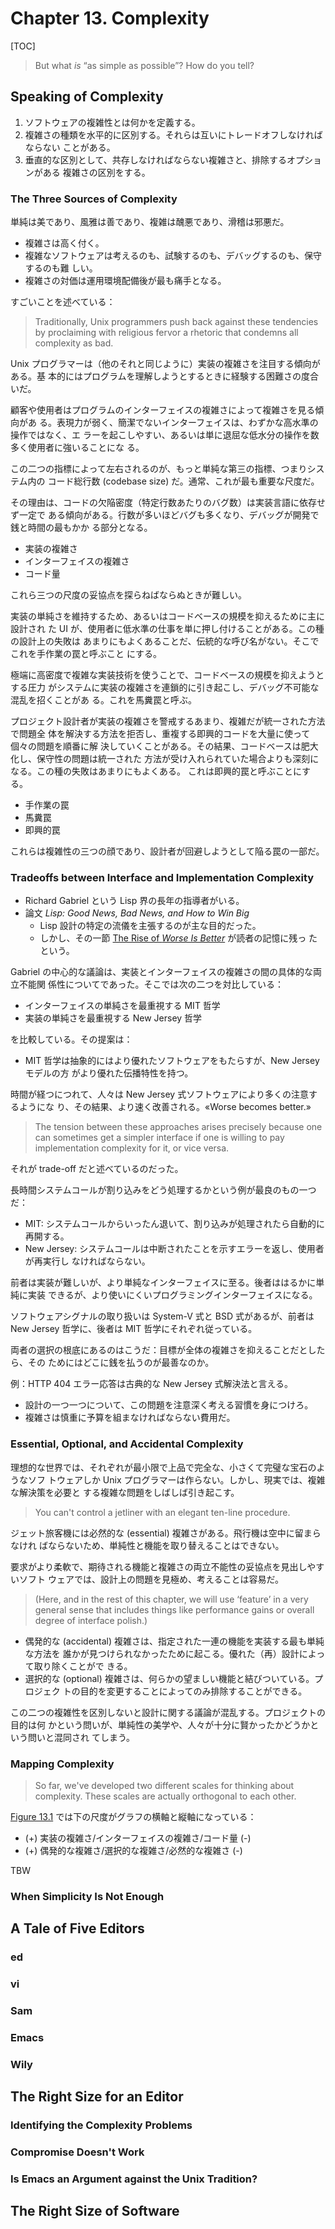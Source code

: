 # Chapter 13. Complexity

[TOC]

> But what *is* “as simple as possible”? How do you tell?

## Speaking of Complexity

1. ソフトウェアの複雑性とは何かを定義する。
2. 複雑さの種類を水平的に区別する。それらは互いにトレードオフしなければならない
   ことがある。
3. 垂直的な区別として、共存しなければならない複雑さと、排除するオプションがある
   複雑さの区別をする。

### The Three Sources of Complexity

単純は美であり、風雅は善であり、複雑は醜悪であり、滑稽は邪悪だ。

* 複雑さは高く付く。
* 複雑なソフトウェアは考えるのも、試験するのも、デバッグするのも、保守するのも難
  しい。
* 複雑さの対価は運用環境配備後が最も痛手となる。

すごいことを述べている：

> Traditionally, Unix programmers push back against these tendencies by
> proclaiming with religious fervor a rhetoric that condemns all complexity as
> bad.

Unix プログラマーは（他のそれと同じように）実装の複雑さを注目する傾向がある。基
本的にはプログラムを理解しようとするときに経験する困難さの度合いだ。

顧客や使用者はプログラムのインターフェイスの複雑さによって複雑さを見る傾向があ
る。表現力が弱く、簡潔でないインターフェイスは、わずかな高水準の操作ではなく、エ
ラーを起こしやすい、あるいは単に退屈な低水分の操作を数多く使用者に強いることにな
る。

この二つの指標によって左右されるのが、もっと単純な第三の指標、つまりシステム内の
コード総行数 (codebase size) だ。通常、これが最も重要な尺度だ。

その理由は、コードの欠陥密度（特定行数あたりのバグ数）は実装言語に依存せず一定で
ある傾向がある。行数が多いほどバグも多くなり、デバッグが開発で銭と時間の最もかか
る部分となる。

* 実装の複雑さ
* インターフェイスの複雑さ
* コード量

これら三つの尺度の妥協点を探らねばならぬときが難しい。

実装の単純さを維持するため、あるいはコードベースの規模を抑えるために主に設計され
た UI が、使用者に低水準の仕事を単に押し付けることがある。この種の設計上の失敗は
あまりにもよくあることだ、伝統的な呼び名がない。そこでこれを手作業の罠と呼ぶこと
にする。

極端に高密度で複雑な実装技術を使うことで、コードベースの規模を抑えようとする圧力
がシステムに実装の複雑さを連鎖的に引き起こし、デバッグ不可能な混乱を招くことがあ
る。これを馬糞罠と呼ぶ。

プロジェクト設計者が実装の複雑さを警戒するあまり、複雑だが統一された方法で問題全
体を解決する方法を拒否し、重複する即興的コードを大量に使って個々の問題を順番に解
決していくことがある。その結果、コードベースは肥大化し、保守性の問題は統一された
方法が受け入れられていた場合よりも深刻になる。この種の失敗はあまりにもよくある。
これは即興的罠と呼ぶことにする。

* 手作業の罠
* 馬糞罠
* 即興的罠

これらは複雑性の三つの顔であり、設計者が回避しようとして陥る罠の一部だ。

### Tradeoffs between Interface and Implementation Complexity

* Richard Gabriel という Lisp 界の長年の指導者がいる。
* 論文 *Lisp: Good News, Bad News, and How to Win Big*
  * Lisp 設計の特定の流儀を主張するのが主な目的だった。
  * しかし、その一節 [The Rise of *Worse Is Better*][Gabriel] が読者の記憶に残っ
    たという。

[Gabriel]: <https://www.dreamsongs.com/WorseIsBetter.html>

Gabriel の中心的な議論は、実装とインターフェイスの複雑さの間の具体的な両立不能関
係性についてであった。そこでは次の二つを対比している：

* インターフェイスの単純さを最重視する MIT 哲学
* 実装の単純さを最重視する New Jersey 哲学

を比較している。その提案は：

* MIT 哲学は抽象的にはより優れたソフトウェアをもたらすが、New Jersey モデルの方
  がより優れた伝播特性を持つ。

時間が経つにつれて、人々は New Jersey 式ソフトウェアにより多くの注意するようにな
り、その結果、より速く改善される。«Worse becomes better.»

> The tension between these approaches arises precisely because one can
> sometimes get a simpler interface if one is willing to pay implementation
> complexity for it, or vice versa.

それが trade-off だと述べているのだった。

長時間システムコールが割り込みをどう処理するかという例が最良のもの一つだ：

* MIT: システムコールからいったん退いて、割り込みが処理されたら自動的に再開する。
* New Jersey: システムコールは中断されたことを示すエラーを返し、使用者が再実行し
  なければならない。

前者は実装が難しいが、より単純なインターフェイスに至る。後者ははるかに単純に実装
できるが、より使いにくいプログラミングインターフェイスになる。

ソフトウェアシグナルの取り扱いは System-V 式と BSD 式があるが、前者は New Jersey
哲学に、後者は MIT 哲学にそれぞれ従っている。

両者の選択の根底にあるのはこうだ：目標が全体の複雑さを抑えることだとしたら、その
ためにはどこに銭を払うのが最善なのか。

例：HTTP 404 エラー応答は古典的な New Jersey 式解決法と言える。

* 設計の一つ一つについて、この問題を注意深く考える習慣を身につけろ。
* 複雑さは慎重に予算を組まなければならない費用だ。

### Essential, Optional, and Accidental Complexity

理想的な世界では、それぞれが最小限で上品で完全な、小さくて完璧な宝石のようなソフ
トウェアしか Unix プログラマーは作らない。しかし、現実では、複雑な解決策を必要と
する複雑な問題をしばしば引き起こす。

> You can't control a jetliner with an elegant ten-line procedure.

ジェット旅客機には必然的な (essential) 複雑さがある。飛行機は空中に留まらなけれ
ばならないため、単純性と機能を取り替えることはできない。

要求がより柔軟で、期待される機能と複雑さの両立不能性の妥協点を見出しやすいソフト
ウェアでは、設計上の問題を見極め、考えることは容易だ。

> (Here, and in the rest of this chapter, we will use ‘feature’ in a very
> general sense that includes things like performance gains or overall degree of
> interface polish.)

* 偶発的な (accidental) 複雑さは、指定された一連の機能を実装する最も単純な方法を
  誰かが見つけられなかったために起こる。優れた（再）設計によって取り除くことがで
  きる。
* 選択的な (optional) 複雑さは、何らかの望ましい機能と結びついている。プロジェク
  トの目的を変更することによってのみ排除することができる。

この二つの複雑性を区別しないと設計に関する議論が混乱する。プロジェクトの目的は何
かという問いが、単純性の美学や、人々が十分に賢かったかどうかという問いと混同され
てしまう。

### Mapping Complexity

> So far, we've developed two different scales for thinking about complexity.
> These scales are actually orthogonal to each other.

[Figure 13.1] では下の尺度がグラフの横軸と縦軸になっている：

* (+) 実装の複雑さ/インターフェイスの複雑さ/コード量 (-)
* (+) 偶発的な複雑さ/選択的な複雑さ/必然的な複雑さ (-)

<!-- Figure 13.1. Sources and kinds of complexity. -->
[Figure 13.1]: <http://www.catb.org/esr/writings/taoup/html/graphics/complexity.png>

TBW

### When Simplicity Is Not Enough

## A Tale of Five Editors

### ed

### vi

### Sam

### Emacs

### Wily

## The Right Size for an Editor

### Identifying the Complexity Problems

### Compromise Doesn't Work

### Is Emacs an Argument against the Unix Tradition?

## The Right Size of Software
